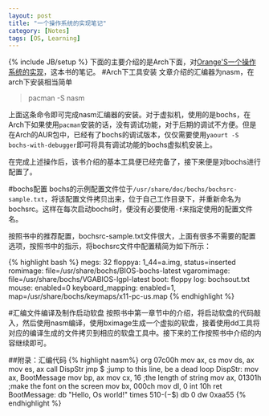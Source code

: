 ```yaml
---
layout: post
title: "一个操作系统的实现笔记"
category: [Notes]
tags: [OS, Learning]
---
```

{% include JB/setup %}
下面的主要介绍的是Arch下面，对[Orange'S一个操作系统的实现][lab1]，这本书的笔记。
#Arch下工具安装
文章介绍的汇编器为nasm，在arch下安装相当简单
>pacman -S nasm

上面这条命令即可完成nasm汇编器的安装。对于虚拟机，使用的是bochs，在Arch下如果使用`pacman`安装的话，没有调试功能，对于后期的调试不方便。但是在Arch的AUR包中，已经有了bochs的调试版本，仅仅需要使用`yaourt -S bochs-with-debugger`即可将具有调试功能的bochs虚拟机安装上。

在完成上述操作后，该书介绍的基本工具便已经完备了，接下来便是对bochs进行配置了。

#bochs配置
bochs的示例配置文件位于`/usr/share/doc/bochs/bochsrc-sample.txt`，将该配置文件拷贝出来，位于自己工作目录下，并重新命名为bochsrc。这样在每次启动bochs时，便没有必要使用`-f`来指定使用的配置文件名。

按照书中的推荐配置，bochsrc-sample.txt文件很大，上面有很多不需要的配置选项，按照书中的指示，将bochsrc文件中配置精简为如下所示：

{% highlight bash %}
megs:   32
floppya: 1_44=a.img, status=inserted
romimage: file=/usr/share/bochs/BIOS-bochs-latest
vgaromimage: file=/usr/share/bochs/VGABIOS-lgpl-latest
boot: floppy
log: bochsout.txt
mouse: enabled=0
keyboard_mapping: enabled=1, map=/usr/share/bochs/keymaps/x11-pc-us.map
{% endhighlight %}

#汇编文件编译及制作启动软盘
按照书中第一章节中的介绍，将启动软盘的代码敲入，然后使用nasm编译，使用bximage生成一个虚拟的软盘，接着使用dd工具将对应的编译生成的文件拷贝到相应的软盘工具中。接下来的工作按照书中介绍的内容继续即可。

##附录：汇编代码
{% highlight nasm%}
    org     07c00h
    mov     ax, cs
    mov     ds, ax
    mov     es, ax
    call    DispStr
    jmp     $       ;jump to this line, be a dead loop
DispStr:
    mov     ax, BootMessage
    mov     bp, ax
    mov     cx, 16      ;the length of string
    mov     ax, 01301h  ;make the font on the screen
    mov     bx, 000ch
    mov     dl, 0
    int     10h
    ret
BootMessage:        db      "Hello, Os world!"
times   510-($-$$)  db  0
dw      0xaa55
{% endhighlight %}


[lab1]:http://book.douban.com/subject/3735649/ "一个操作系统的实现"
